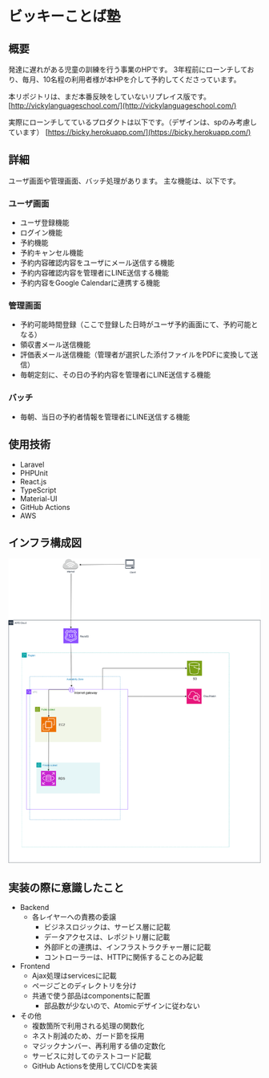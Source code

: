 # ビッキーことば塾

## 概要

発達に遅れがある児童の訓練を行う事業のHPです。
3年程前にローンチしており、毎月、10名程の利用者様が本HPを介して予約してくださっています。

本リポジトリは、まだ本番反映をしていないリプレイス版です。  
[http://vickylanguageschool.com/](http://vickylanguageschool.com/)

実際にローンチしてているプロダクトは以下です。（デザインは、spのみ考慮しています）
[https://bicky.herokuapp.com/](https://bicky.herokuapp.com/)

## 詳細

ユーザ画面や管理画面、バッチ処理があります。
主な機能は、以下です。

### ユーザ画面

- ユーザ登録機能
- ログイン機能
- 予約機能
- 予約キャンセル機能
- 予約内容確認内容をユーザにメール送信する機能
- 予約内容確認内容を管理者にLINE送信する機能
- 予約内容をGoogle Calendarに連携する機能

### 管理画面

- 予約可能時間登録（ここで登録した日時がユーザ予約画面にて、予約可能となる）
- 領収書メール送信機能
- 評価表メール送信機能（管理者が選択した添付ファイルをPDFに変換して送信）
- 毎朝定刻に、その日の予約内容を管理者にLINE送信する機能

### バッチ

- 毎朝、当日の予約者情報を管理者にLINE送信する機能

## 使用技術

- Laravel
- PHPUnit
- React.js
- TypeScript
- Material-UI
- GitHub Actions
- AWS

##  インフラ構成図

![インフラ構成図](./infrastructure.drawio.png)


## 実装の際に意識したこと

- Backend
  - 各レイヤーへの責務の委譲
    - ビジネスロジックは、サービス層に記載
    - データアクセスは、レポジトリ層に記載
    - 外部IFとの連携は、インフラストラクチャー層に記載
    - コントローラーは、HTTPに関係することのみ記載
- Frontend
  - Ajax処理はservicesに記載
  - ページごとのディレクトリを分け
  - 共通で使う部品はcomponentsに配置
    - 部品数が少ないので、Atomicデザインに従わない
- その他
  - 複数箇所で利用される処理の関数化
  - ネスト削減のため、ガード節を採用
  - マジックナンバー、再利用する値の定数化
  - サービスに対してのテストコード記載
  - GitHub Actionsを使用してCI/CDを実装
